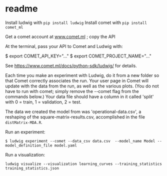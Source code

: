 # readme

Install ludwig with `pip install ludwig`
Install comet with `pip install comet_ml`

Get a comet account at www.comet.ml ; copy the API

At the terminal, pass your API to Comet and Ludwig with:

$ export COMET_API_KEY="..."
$ export COMET_PROJECT_NAME="..."

See https://www.comet.ml/docs/python-sdk/ludwig/ for details.

Each time you make an experiment with Ludwig, do it from a new folder so that Comet correctly associates the run. Your user page in Comet will update with the data from the run, as well as the various plots. (You do not have to run with comet; simply remove the --comet flag from the commands below.) Your data file should have a column in it called 'split' with 0 = train, 1 = validation, 2 = test.

The data we created the model from was 'operational-data.csv', a reshaping of the square-matrix-results.csv, accomplished in the file `distMatrix-MDA.R`.

Run an experiment:

```
$ ludwig experiment --comet --data_csv data.csv  --model_name Model --model_definition_file model.yaml
```

Run a visualization:

```
ludwig visualize --visualization learning_curves --training_statistics training_statistics.json
```